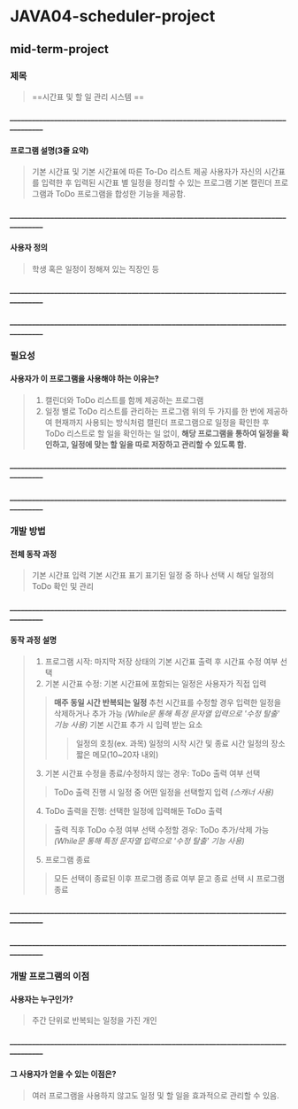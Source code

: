 # JAVA04-scheduler-project
## mid-term-project

### 제목 
> ==시간표 및 할 일 관리 시스템 ==
##### ____________________________________________________________________________________
#### 프로그램 설명(3줄 요약) 
>기본 시간표 및 기본 시간표에 따른 To-Do 리스트 제공
>사용자가 자신의 시간표를 입력한 후 입력된 시간표 별 일정을 정리할 수 있는 프로그램
>기본 캘린더 프로그램과 ToDo 프로그램을 합성한 기능을 제공함.
##### ____________________________________________________________________________________
#### 사용자 정의 
>학생 혹은 일정이 정해져 있는 직장인 등
##### ____________________________________________________________________________________
##### ____________________________________________________________________________________
### 필요성 

#### 사용자가 이 프로그램을 사용해야 하는 이유는? 
>1. 캘린더와 ToDo 리스트를 함께 제공하는 프로그램
>2. 일정 별로 ToDo 리스트를 관리하는 프로그램
>위의 두 가지를 한 번에 제공하여 현재까지 사용되는 방식처럼 캘린더 프로그램으로 일정을 확인한 후 ToDo 리스트로 할 일을 확인하는 일 없이, **해당 프로그램을 통하여 일정을 확인하고, 일정에 맞는 할 일을 따로 저장하고 관리할 수 있도록 함.**
##### ____________________________________________________________________________________
##### ____________________________________________________________________________________
### 개발 방법 

#### 전체 동작 과정 
>기본 시간표 입력
>기본 시간표 표기
>표기된 일정 중 하나 선택 시 해당 일정의 ToDo 확인 및 관리
##### ____________________________________________________________________________________
#### 동작 과정 설명 
>1. 프로그램 시작: 마지막 저장 상태의 기본 시간표 출력 후 시간표 수정 여부 선택
>2. 기본 시간표 수정: 기본 시간표에 포함되는 일정은 사용자가 직접 입력
> >**매주 동일 시간 반복되는 일정** 추천
> >시간표를 수정할 경우 입력한 일정을 삭제하거나 추가 가능
> >*(While문 통해 특정 문자열 입력으로 '수정 탈출' 기능 사용)*
> >기본 시간표 추가 시 입력 받는 요소
> > >일정의 호칭(ex. 과목)
> > >일정의 시작 시간 및 종료 시간
> > >일정의 장소
> > >짧은 메모(10~20자 내외)
>3. 기본 시간표 수정을 종료/수정하지 않는 경우: ToDo 출력 여부 선택
> >ToDo 출력 진행 시 일정 중 어떤 일정을 선택할지 입력 *(스캐너 사용)*
>4. ToDo 출력을 진행: 선택한 일정에 입력해둔 ToDo 출력
> >출력 직후 ToDo 수정 여부 선택
> >수정할 경우: ToDo 추가/삭제 가능
> >*(While문 통해 특정 문자열 입력으로 '수정 탈출' 기능 사용)*
>5. 프로그램 종료
> >모든 선택이 종료된 이후 프로그램 종료 여부 묻고 종료 선택 시 프로그램 종료
##### ____________________________________________________________________________________
##### ____________________________________________________________________________________
### 개발 프로그램의 이점 

#### 사용자는 누구인가? 
>주간 단위로 반복되는 일정을 가진 개인
##### ____________________________________________________________________________________
#### 그 사용자가 얻을 수 있는 이점은? 
>여러 프로그램을 사용하지 않고도 일정 및 할 일을 효과적으로 관리할 수 있음.